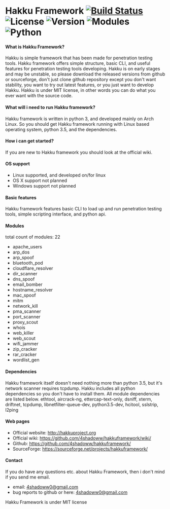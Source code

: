 # Hakku Framework [![Build Status][build]][build link] ![License][license] ![Version][version] ![Modules][modules] ![Python][python]


#### What is Hakku Framework?

Hakku is simple framework that has been made for penetration testing tools.
Hakku framework offers simple structure, basic CLI, and useful features for penetration testing tools developing.
Hakku is on early stages and may be unstable, so please download the released versions from github or sourceforge,
don't just clone github repository except you don't want stability, you want to try out latest features, or you just want to develop Hakku.
Hakku is under MIT license, in other words you can do what you ever want with the source code.

#### What will i need to run Hakku framework?

Hakku framework is written in python 3, and developed mainly on Arch Linux.
So you should get Hakku framework running with Linux based operating system, python 3.5, and the dependencies.

#### How i can get started?

If you are new to Hakku framework you should look at the official wiki.

#### OS support

* Linux       supported, and developed on/for linux
* OS X        support not planned
* Windows     support not planned

#### Basic features

Hakku framework features basic CLI to load up and run penetration testing tools, simple scripting interface, and python api.

#### Modules
total count of modules: 22

* apache_users
* arp_dos
* arp_spoof
* bluetooth_pod
* cloudflare_resolver
* dir_scanner
* dns_spoof
* email_bomber
* hostname_resolver
* mac_spoof
* mitm
* network_kill
* pma_scanner
* port_scanner
* proxy_scout
* whois
* web_killer
* web_scout
* wifi_jammer
* zip_cracker
* rar_cracker
* wordlist_gen

#### Dependencies
Hakku framework itself doesn't need nothing more than python 3.5, but it's network scanner requires tcpdump.
Hakku includes all python dependencies so you don't have to install them.
All module dependencies are listed below.
ethtool, aircrack-ng, ettercap-text-only, dsniff, xterm, driftnet, tcpdump, libnetfilter-queue-dev, python3.5-dev, hcitool, sslstrip, l2ping

#### Web pages

* Official website: http://hakkuproject.org
* Official wiki: https://github.com/4shadoww/hakkuframework/wiki/
* Github: https://github.com/4shadoww/hakkuframework/
* SourceForge: https://sourceforge.net/projects/hakkuframework/

#### Contact
If you do have any questions etc. about Hakku Framework, then i don't mind if you send me email.

* email: 4shadoww0@gmail.com
* bug reports to github or here: 4shadoww0@gmail.com

Hakku Framework is under MIT license

[build]: https://img.shields.io/travis/4shadoww/hakkuframework.svg?style=flat-square
[build link]: https://travis-ci.org/4shadoww/hakkuframework
[license]: https://img.shields.io/badge/license-MIT-blue.svg?style=flat-square
[version]: https://img.shields.io/badge/version-3.0--alpha-brightgreen.svg?style=flat-square
[modules]: https://img.shields.io/badge/modules-22-brightgreen.svg?style=flat-square
[python]: https://img.shields.io/badge/python-3.5-brightgreen.svg?style=flat-square